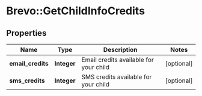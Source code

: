 # Brevo::GetChildInfoCredits

## Properties
Name | Type | Description | Notes
------------ | ------------- | ------------- | -------------
**email_credits** | **Integer** | Email credits available for your child | [optional] 
**sms_credits** | **Integer** | SMS credits available for your child | [optional] 


